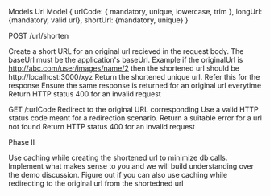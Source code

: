 Models
Url Model
{ urlCode: { mandatory, unique, lowercase, trim }, longUrl: {mandatory, valid url}, shortUrl: {mandatory, unique} }

POST /url/shorten

Create a short URL for an original url recieved in the request body.
The baseUrl must be the application's baseUrl. Example if the originalUrl is http://abc.com/user/images/name/2 then the shortened url should be http://localhost:3000/xyz
Return the shortened unique url. Refer this for the response
Ensure the same response is returned for an original url everytime
Return HTTP status 400 for an invalid request

GET /:urlCode
Redirect to the original URL corresponding
Use a valid HTTP status code meant for a redirection scenario.
Return a suitable error for a url not found
Return HTTP status 400 for an invalid request

Phase II

Use caching while creating the shortened url to minimize db calls.
Implement what makes sense to you and we will build understanding over the demo discussion.
Figure out if you can also use caching while redirecting to the original url from the shortedned url